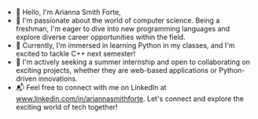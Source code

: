 - 👋 Hello, I'm Arianna Smith Forte,
- 🌟 I'm passionate about the world of computer science. Being a freshman, I'm eager to dive into new programming languages and explore diverse career opportunities within the field.
- 🚀 Currently, I'm immersed in learning Python in my classes, and I'm excited to tackle C++ next semester!
- 🌼 I'm actively seeking a summer internship and open to collaborating on exciting projects, whether they are web-based applications or Python-driven innovations.
- 📬 Feel free to connect with me on LinkedIn at www.linkedin.com/in/ariannasmithforte. Let's connect and explore the exciting world of tech together!
